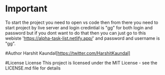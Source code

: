 # Important
To start the project you need to open vs code then from there you need to start project by live server and login credintial is "gg" for both login and password
but if you dont want to do that then you can just go to this webiste  'https://alpha-task-list.netlify.app/' and password and username is "gg".

#Author
Harshit Kaundal[https://twitter.com/HarshitKaundal]

#License
License This project is licensed under the MIT License - see the LICENSE.md file for details



